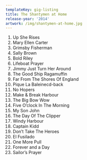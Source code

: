 ```yaml
---
templateKey: gig-listing
title: The Shantymen at Home
release-year: '2014'
artwork: /img/shantymen-at-home.jpg
---
```

1. Up She Rises
2. Mary Ellen Carter
3. Grimsby Fisherman
4. Sally Brown
5. Bold Riley
6. Lifeboat Prayer
7. Jimmy Just Turn Her Around
8. The Good Ship Ragamuffin
9. Far From The Shores Of England
10. Pique La Baleinecd-back
11. No Hopers
12. Make & Break Harbour
13. The Big Bow Wow
14. Five O’clock In The Morning
15. My Son John
16. The Day Of The Clipper
17. Windy Harbour
18. Captain Kidd
19. Don’t Take The Heroes
20. El Fusilado
21. One More Pull
22. Forever and a Day
23. Sailor’s Prayer
